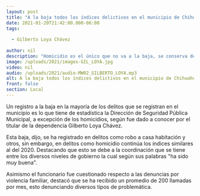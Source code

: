 ```yaml
---
layout: post
title: "A la baja todos los índices delictivos en el municipio de Chihuahua"
date: 2021-01-20T21:42:00.000-06:00
tags:
  
  - Gilberto Loya Chávez
  
author: nil
description: "Homicidio es el único que no va a la baja, se conserva de la misma forma."
image: /uploads/2021/images-GIL_LOYA.jpg
video: nil
audio: /uploads/2021/audio-MW02_GILBERTO_LOYA.mp3
alt: A la baja todos los índices delictivos en el municipio de Chihuahua
front: false
section: Local
---
```


Un registro a la baja en la mayoría de los delitos que se registran en el municipio es lo que tiene de estadística la Dirección de Seguridad Pública Municipal, a excepción de los homicidios, según fue dado a conocer por el titular de la dependencia Gilberto Loya Chávez.

Esta baja, dijo, se ha registrado en delitos como robo a casa habitación y otros, sin embargo, en delitos como homicidio continúa los índices similares al del 2020. Destacando que esto se debe a la coordinación que se tiene entre los diversos niveles de gobierno la cual según sus palabras "ha sido muy buena".
 
Asimismo el funcionario fue cuestionado respecto a las denuncias por violencia familiar, destacó que se ha recibido un promedio de 200 llamadas por mes, esto denunciando diversos tipos de problemática.